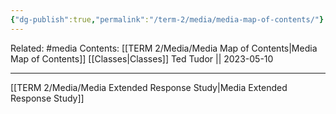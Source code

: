 ```yaml
---
{"dg-publish":true,"permalink":"/term-2/media/media-map-of-contents/"}
---
```


Related: #media
Contents: [[TERM 2/Media/Media Map of Contents\|Media Map of Contents]]
[[Classes\|Classes]]
Ted Tudor || 2023-05-10
***
[[TERM 2/Media/Media Extended Response Study\|Media Extended Response Study]]

